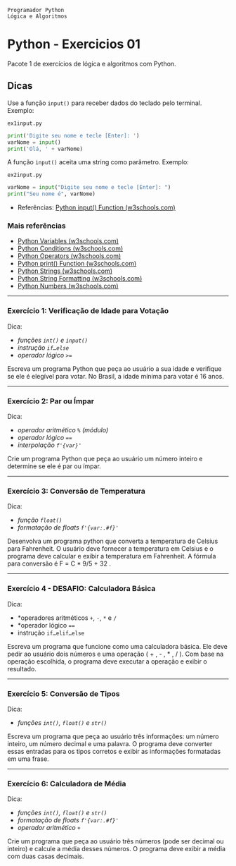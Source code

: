 ```
Programador Python
Lógica e Algoritmos
```

# Python - Exercicios 01

Pacote 1 de exercícios de lógica e algoritmos com Python.

## Dicas

Use a função `input()` para receber dados do teclado pelo terminal. Exemplo:

`ex1input.py`
```python
print('Digite seu nome e tecle [Enter]: ')
varNome = input()
print('Olá, ' + varNome)
```

A função `input()` aceita uma string como parâmetro. Exemplo:

`ex2input.py`
```python
varNome = input("Digite seu nome e tecle [Enter]: ")
print("Seu nome é", varNome)
```
 - Referências: [Python input() Function (w3schools.com)](https://www.w3schools.com/python/ref_func_input.asp)

### Mais referências

 - [Python Variables (w3schools.com)](https://www.w3schools.com/python/python_variables.asp)
 - [Python Conditions (w3schools.com)](https://www.w3schools.com/python/python_conditions.asp)
 - [Python Operators (w3schools.com)](https://www.w3schools.com/python/python_operators.asp)
 - [Python print() Function (w3schools.com)](https://www.w3schools.com/python/ref_func_print.asp)
 - [Python Strings (w3schools.com)](https://www.w3schools.com/python/python_strings.asp)
 - [Python String Formatting (w3schools.com)](https://www.w3schools.com/python/python_string_formatting.asp)
 - [Python Numbers (w3schools.com)](https://www.w3schools.com/python/python_numbers.asp)

---
### Exercício 1: Verificação de Idade para Votação
Dica:
 - *funções `int()` e `input()`*
 - *instrução `if…else`*
 - *operador lógico `>=`*

Escreva um programa Python que peça ao usuário a sua idade e verifique se ele é elegível para votar. No Brasil, a idade mínima para votar é 16 anos.

---
### Exercício 2: Par ou Ímpar
Dica: 
 - *operador aritmético `%` (módulo)*
 - *operador lógico `==`*
 - *interpolação `f'{var}'`*

Crie um programa Python que peça ao usuário um número inteiro e determine se ele é par ou ímpar.

---
### Exercício 3: Conversão de Temperatura
Dica:
 - *função `float()`*
 - *formatação de floats `f'{var:.#f}'`*

Desenvolva um programa python que converta a temperatura de Celsius para Fahrenheit. O usuário deve fornecer a temperatura em Celsius e o programa deve calcular e exibir a temperatura em Fahrenheit. A fórmula para conversão é  F = C * 9/5 + 32 .

---
### Exercício 4 - DESAFIO: Calculadora Básica
Dica:
 - *operadores aritméticos `+`, `-`, `*` e `/`
 - *operador lógico `==`
 - instrução `if…elif…else` 

Escreva um programa que funcione como uma calculadora básica. Ele deve pedir ao usuário dois números e uma operação ( + ,  - ,  * ,  / ). Com base na operação escolhida, o programa deve executar a operação e exibir o resultado.

---
### Exercício 5: Conversão de Tipos
Dica: 
 - *funções `int()`, `float()` e `str()`*

Escreva um programa que peça ao usuário três informações: um número inteiro, um número decimal e uma palavra. O programa deve converter essas entradas para os tipos corretos e exibir as informações formatadas em uma frase.

---
### Exercício 6: Calculadora de Média
Dica:
 - *funções `int()`, `float()` e `str()`*
 - *formatação de floats `f'{var:.#f}'`*
 - *operador aritmético `+`*

Crie um programa que peça ao usuário três números (pode ser decimal ou inteiro) e calcule a média desses números. O programa deve exibir a média com duas casas decimais.
